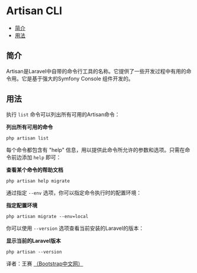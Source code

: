 # Artisan CLI

- [简介](#introduction)
- [用法](#usage)

<a name="introduction"></a>
## 简介

Artisan是Laravel中自带的命令行工具的名称。它提供了一些开发过程中有用的命令用。它是基于强大的Symfony Console 组件开发的。

<a name="usage"></a>
## 用法

执行 `list` 命令可以列出所有可用的Artisan命令：

**列出所有可用的命令**

	php artisan list

每个命令都包含有 "help" 信息，用以提供此命令所允许的参数和选项。只需在命令前边添加 `help` 即可：

**查看某个命令的帮助文档**

	php artisan help migrate

通过指定 `--env` 选项，你可以指定命令执行时的配置环境：

**指定配置环境**

	php artisan migrate --env=local

你可以使用 `--version` 选项查看当前安装的Laravel的版本：

**显示当前的Laravel版本**

	php artisan --version

译者：王赛  [（Bootstrap中文网）](http://www.bootcss.com)
